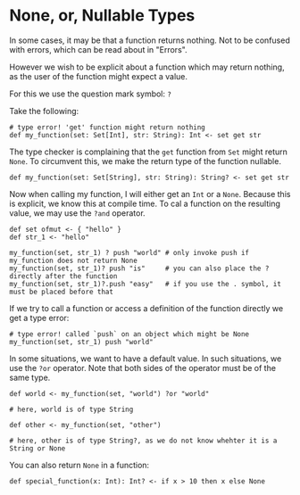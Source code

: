 # None, or, Nullable Types

In some cases, it may be that a function returns nothing. Not to be confused with errors, which can be read about in 
"Errors".

However we wish to be explicit about a function which may return nothing, as the user of the function might expect a 
value.

For this we use the question mark symbol: `?`

Take the following:
    
    # type error! 'get' function might return nothing
    def my_function(set: Set[Int], str: String): Int <- set get str 

The type checker is complaining that the `get` function from `Set` might return `None`. To circumvent this, we make
the return type of the function nullable.

    def my_function(set: Set[String], str: String): String? <- set get str
    
Now when calling my function, I will either get an `Int` or a `None`. Because this is explicit, we know this at compile
time. To cal a function on the resulting value, we may use the `?and` operator.

    def set ofmut <- { "hello" }
    def str_1 <- "hello"
    
    my_function(set, str_1) ? push "world" # only invoke push if my_function does not return None 
    my_function(set, str_1)? push "is"     # you can also place the ? directly after the function
    my_function(set, str_1)?.push "easy"   # if you use the . symbol, it must be placed before that
    
If we try to call a function or access a definition of the function directly we get a type error:
    
    # type error! called `push` on an object which might be None
    my_function(set, str_1) push "world" 
    
In some situations, we want to have a default value. In such situations, we use the `?or` operator. Note that both sides
of the operator must be of the same type.

    def world <- my_function(set, "world") ?or "world"
    
    # here, world is of type String
    
    def other <- my_function(set, "other")
    
    # here, other is of type String?, as we do not know whehter it is a String or None
    
You can also return `None` in a function:

    def special_function(x: Int): Int? <- if x > 10 then x else None
    